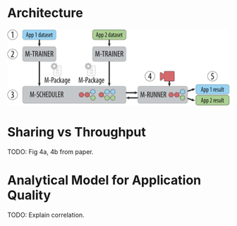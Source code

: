 # Architecture

![Mainstream Architecture](images/mainstream-architecture.png)

# Sharing vs Throughput

TODO: Fig 4a, 4b from paper.

# Analytical Model for Application Quality

TODO: Explain correlation.

